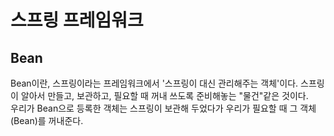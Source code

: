 # 스프링 프레임워크
## Bean
Bean이란, 스프링이라는 프레임워크에서 '스프링이 대신 관리해주는 객체'이다. 스프링이 알아서 만들고, 보관하고, 필요할 때 꺼내 쓰도록 준비해놓는 "물건"같은 것이다.  
우리가 Bean으로 등록한 객체는 스프링이 보관해 두었다가 우리가 필요할 때 그 객체(Bean)를 꺼내준다.
